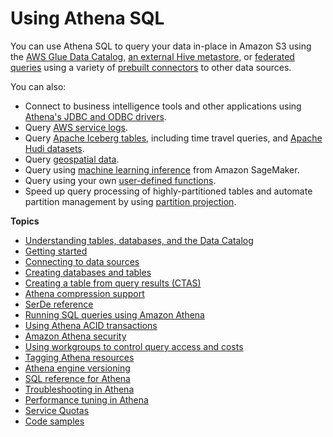 # Using Athena SQL<a name="using-athena-sql"></a>

You can use Athena SQL to query your data in\-place in Amazon S3 using the [AWS Glue Data Catalog](glue-athena.md), [an external Hive metastore](connect-to-data-source-hive.md), or [federated queries](connect-to-a-data-source.md) using a variety of [prebuilt connectors](connectors-available.md) to other data sources\.

You can also:
+ Connect to business intelligence tools and other applications using [Athena's JDBC and ODBC drivers](https://docs.aws.amazon.com/athena/latest/ug/athena-bi-tools-jdbc-odbc.html)\. 
+ Query [AWS service logs](querying-aws-service-logs.md)\. 
+ Query [Apache Iceberg tables](querying-iceberg.md), including time travel queries, and [Apache Hudi datasets](querying-hudi.md)\. 
+ Query [geospatial data](querying-geospatial-data.md)\. 
+ Query using [machine learning inference](https://docs.aws.amazon.com/athena/latest/ug/querying-mlmodel.html) from Amazon SageMaker\.
+ Query using your own [user\-defined functions](https://docs.aws.amazon.com/athena/latest/ug/querying-udf.html)\.
+ Speed up query processing of highly\-partitioned tables and automate partition management by using [partition projection](https://docs.aws.amazon.com/athena/latest/ug/partition-projection.html)\.

**Topics**
+ [Understanding tables, databases, and the Data Catalog](understanding-tables-databases-and-the-data-catalog.md)
+ [Getting started](getting-started.md)
+ [Connecting to data sources](work-with-data-stores.md)
+ [Creating databases and tables](work-with-data.md)
+ [Creating a table from query results \(CTAS\)](ctas.md)
+ [Athena compression support](compression-formats.md)
+ [SerDe reference](serde-reference.md)
+ [Running SQL queries using Amazon Athena](querying-athena-tables.md)
+ [Using Athena ACID transactions](acid-transactions.md)
+ [Amazon Athena security](security.md)
+ [Using workgroups to control query access and costs](manage-queries-control-costs-with-workgroups.md)
+ [Tagging Athena resources](tags.md)
+ [Athena engine versioning](engine-versions.md)
+ [SQL reference for Athena](ddl-sql-reference.md)
+ [Troubleshooting in Athena](troubleshooting-athena.md)
+ [Performance tuning in Athena](performance-tuning.md)
+ [Service Quotas](service-limits.md)
+ [Code samples](code-samples.md)